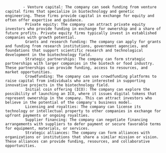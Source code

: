 			- Venture capital: The company can seek funding from venture capital firms that specialize in biotechnology and genetic engineering. These firms provide capital in exchange for equity and often offer expertise and guidance.
			 Private equity: The company can attract private equity investors who provide funding in exchange for ownership and a share of future profits. Private equity firms typically invest in established companies with growth potential.
			 Grants and research funding: The company can apply for grants and funding from research institutions, government agencies, and foundations that support scientific research and technological development in the biotechnology field.
			 Strategic partnerships: The company can form strategic partnerships with larger companies in the biotech or food industry. These partnerships can provide funding, access to resources, and market opportunities.
			 Crowdfunding: The company can use crowdfunding platforms to raise capital from individuals who are interested in supporting innovative projects in the biotechnology field.
			 Initial coin offering (ICO): The company can explore the possibility of launching an ICO, where it issues digital tokens that represent ownership in the company. This can attract investors who believe in the potential of the company's business model.
			 Licensing and royalties: The company can license its technology or intellectual property to other companies in exchange for upfront payments or ongoing royalties.
			 Supplier financing: The company can negotiate financing arrangements with suppliers to defer payment or secure favorable terms for equipment, materials, or services.
			 Strategic alliances: The company can form alliances with organizations or institutions that share a similar mission or vision. These alliances can provide funding, resources, and collaborative opportunities.


